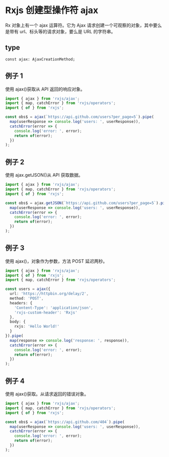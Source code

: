 # Rxjs 创建型操作符 ajax

Rx 对象上有一个 ajax 运算符。它为 Ajax 请求创建一个可观察的对象，其中要么是带有 url、标头等的请求对象，要么是 URL 的字符串。

## type

`const ajax: AjaxCreationMethod;`

## 例子 1

使用 ajax()获取从 API 返回的响应对象。

```typescript
import { ajax } from 'rxjs/ajax';
import { map, catchError } from 'rxjs/operators';
import { of } from 'rxjs';

const obs$ = ajax(`https://api.github.com/users?per_page=5`).pipe(
  map(userResponse => console.log('users: ', userResponse)),
  catchError(error => {
    console.log('error: ', error);
    return of(error);
  })
);
```

## 例子 2

使用 ajax.getJSON()从 API 获取数据。

```typescript
import { ajax } from 'rxjs/ajax';
import { map, catchError } from 'rxjs/operators';
import { of } from 'rxjs';

const obs$ = ajax.getJSON(`https://api.github.com/users?per_page=5`).pipe(
  map(userResponse => console.log('users: ', userResponse)),
  catchError(error => {
    console.log('error: ', error);
    return of(error);
  })
);
```

## 例子 3

使用 ajax()，对象作为参数，方法 POST 延迟两秒。

```ts
import { ajax } from 'rxjs/ajax';
import { of } from 'rxjs';
import { map, catchError } from 'rxjs/operators';

const users = ajax({
  url: 'https://httpbin.org/delay/2',
  method: 'POST',
  headers: {
    'Content-Type': 'application/json',
    'rxjs-custom-header': 'Rxjs'
  },
  body: {
    rxjs: 'Hello World!'
  }
}).pipe(
  map(response => console.log('response: ', response)),
  catchError(error => {
    console.log('error: ', error);
    return of(error);
  })
);
```

## 例子 4

使用 ajax()获取。从请求返回的错误对象。

```ts
import { ajax } from 'rxjs/ajax';
import { map, catchError } from 'rxjs/operators';
import { of } from 'rxjs';

const obs$ = ajax(`https://api.github.com/404`).pipe(
  map(userResponse => console.log('users: ', userResponse)),
  catchError(error => {
    console.log('error: ', error);
    return of(error);
  })
);
```
